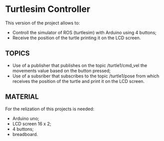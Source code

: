# Turtlesim Controller

This version of the project allows to:

- Controll the simulator of ROS (turtlesim) with Arduino using 4 buttons;
- Receive the position of the turtle printing it on the LCD screen.

## TOPICS

 - Use of a publisher that publishes on the topic /turtle1/cmd_vel the movements value based on the button pressed;
 - Use of a subsriber that subscribes to the topic /turtle1/pose from which receives the position of the turtle and print it on the LCD screen.

## MATERIAL

For the relization of this projects is needed:

- Arduino uno;
- LCD screen 16 x 2;
- 4 buttons;
- breadboard.
